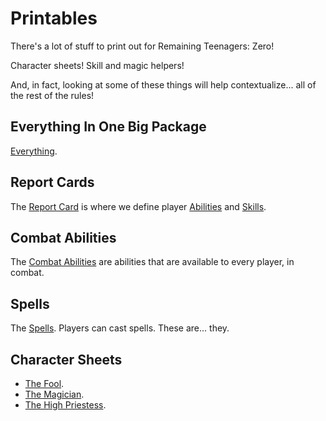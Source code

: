 # Printables

There's a lot of stuff to print out for Remaining Teenagers: Zero!

Character sheets! Skill and magic helpers!

And, in fact, looking at some of these things will help contextualize... all of the rest of the rules!

## Everything In One Big Package

[Everything](/generated/printables/full.html).

## Report Cards

The [Report Card](/generated/printables/reportcard.html)
is where we define player [Abilities](./abilities.md) and [Skills](./skill_checks.md).

## Combat Abilities

The [Combat Abilities](/generated/printables/combat.html)
are abilities that are available to every player, in combat.

## Spells

The [Spells](/generated/printables/spells.html).
Players can cast spells. These are... they.

## Character Sheets

* [The Fool](/generated/printables/fool.html).
* [The Magician](/generated/printables/magician.html).
* [The High Priestess](/generated/printables/priestess.html).
